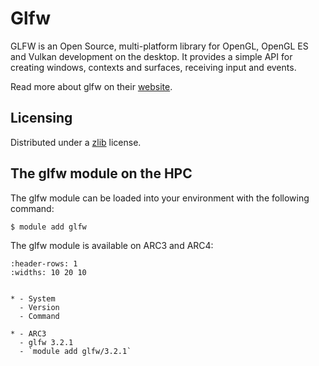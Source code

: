 # Glfw

GLFW is an Open Source, multi-platform library for OpenGL, OpenGL ES and Vulkan development on the desktop. It provides a simple API for creating windows, contexts and surfaces, receiving input and events.



Read more about glfw on their [website](http://www.glfw.org/).





## Licensing 

Distributed under a [zlib](https://www.glfw.org/license.html) license.



## The glfw module on the HPC

The glfw module can be loaded into your environment with the following command:

```bash
$ module add glfw
```

The glfw module is available on ARC3 and ARC4:

```{list-table}
:header-rows: 1
:widths: 10 20 10


* - System
  - Version
  - Command

* - ARC3
  - glfw 3.2.1
  - `module add glfw/3.2.1`

```